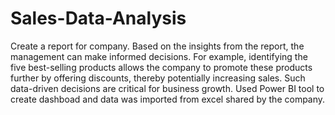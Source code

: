 # Sales-Data-Analysis
Create a report for company. Based on the insights from the report, the management can make informed decisions. For example, identifying the five best-selling products allows the company to promote these products further by offering discounts, thereby potentially increasing sales. Such data-driven decisions are critical for business growth.
Used Power BI tool to create dashboad and data was imported from excel shared by the company.
